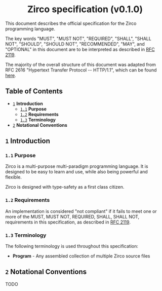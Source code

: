 <div align="center">

# Zirco specification (v0.1.0)

</div>

This document describes the official specification for the Zirco programming language.

The key words "MUST", "MUST NOT", "REQUIRED", "SHALL", "SHALL NOT", "SHOULD", "SHOULD NOT", "RECOMMENDED",  "MAY", and "OPTIONAL" in this document are to be interpreted as described in [RFC 2119][rfc2119].

The majority of the overall structure of this document was adapted from RFC 2616 "Hypertext Transfer Protocol -- HTTP/1.1", which can be found [here][rfc2616].

## Table of Contents

- [`1`](#-1) **Introduction**
  - [`1.1`](#-1-1) **Purpose**
  - [`1.2`](#-1-2) **Requirements**
  - [`1.3`](#-1-3) **Terminology**
- [`2`](#-2) **Notational Conventions**

<a id="-1">

## `1` **Introduction**

<a id="-1-1">

### `1.1` **Purpose**

Zirco is a multi-purpose multi-paradigm programming language. It is designed to be easy to learn and use, while also being powerful and flexible.

Zirco is designed with type-safety as a first class citizen.

<a id="-1-2">

### `1.2` **Requirements**

An implementation is considered "not compliant" if it fails to meet one or more of the MUST, MUST NOT, REQUIRED, SHALL, SHALL NOT, requirements in this specification, as described in [RFC 2119][rfc2119].

<a id="-1-3">

### `1.3` **Terminology**

The following terminology is used throughout this specification:

- **Program** - Any assembled collection of multiple Zirco source files

<a id="-2">

## `2` **Notational Conventions**

TODO

[rfc2119]: https://www.rfc-editor.org/rfc/rfc2119
[rfc2616]: https://www.rfc-editor.org/rfc/rfc2616